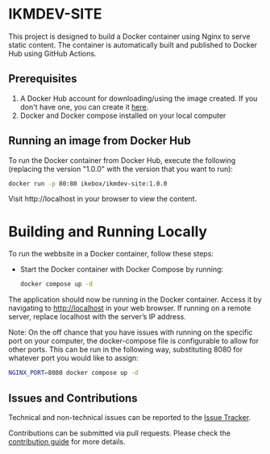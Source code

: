 # IKMDEV-SITE

This project is designed to build a Docker container using Nginx to serve static content. The container is 
automatically built and published to Docker Hub using GitHub Actions.

## Prerequisites

1. A Docker Hub account for downloading/using the image created. If you don't have one, you can create it 
[here](https://hub.docker.com/signup).
2. Docker and Docker compose installed on your local computer

## Running an image from Docker Hub

To run the Docker container from Docker Hub, execute the following (replacing the version "1.0.0" with 
the version that you want to run):

```bash
docker run -p 80:80 ikebox/ikmdev-site:1.0.0
```

Visit http://localhost in your browser to view the content.

# Building and Running Locally

To run the webbsite in a Docker container, follow these steps:

- Start the Docker container with Docker Compose by running:

   ```bash
   docker compose up -d
   ```

The application should now be running in the Docker container. Access it by navigating to
[http://localhost](http://localhost) in your web browser. If running on a remote server, replace localhost with
the server’s IP address.

Note: On the off chance that you have issues with running on the specific port on your computer, the
docker-compose file is configurable to allow for other ports.  This can be run in the following way, substituting 8080
for whatever port you would like to assign:

   ```bash
   NGINX_PORT=8080 docker compose up -d
   ```

## Issues and Contributions
Technical and non-technical issues can be reported to the [Issue Tracker](https://github.com/ikmdev/repo-seed/issues).

Contributions can be submitted via pull requests. Please check the [contribution guide](doc/how-to-contribute.md) for more details.